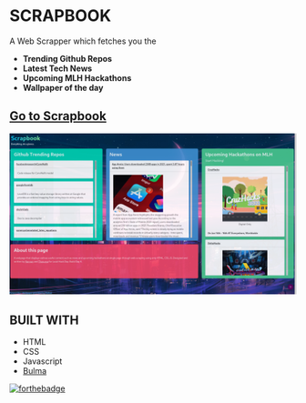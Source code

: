 # SCRAPBOOK

A Web Scrapper which fetches you the 
<ul>
  <li><strong>Trending Github Repos</strong></li>
  <li><strong>Latest Tech News</strong></li>
  <li><strong>Upcoming MLH Hackathons</strong></li>
  <li><strong>Wallpaper of the day</strong></li>
  </ul>
  
## <a href="https://nanna7077.github.io/LHDBuild22/scrapbook/">Go to Scrapbook</a>

![site image](https://github.com/nanna7077/LHDBuild22/blob/main/scrapbook/preview.png?raw=true)
  
## BUILT WITH
* HTML
* CSS
* Javascript
* [Bulma](https://bulma.io/)

[![forthebadge](https://forthebadge.com/images/badges/built-with-love.svg)](https://forthebadge.com)
